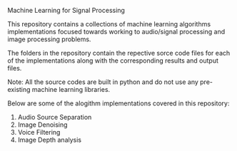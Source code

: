 Machine Learning for Signal Processing

This repository contains a collections of machine learning algorithms implementations focused towards working to audio/signal processing and 
image processing problems.

The folders in the repository contain the repective sorce code files for each of the implementations along with the corresponding results and output files.

Note: All the source codes are built in python and do not use any pre-existing machine learning libraries.


Below are some of the alogithm implementations covered in this repository:

1. Audio Source Separation
2. Image Denoising
3. Voice Filtering
4. Image Depth analysis
